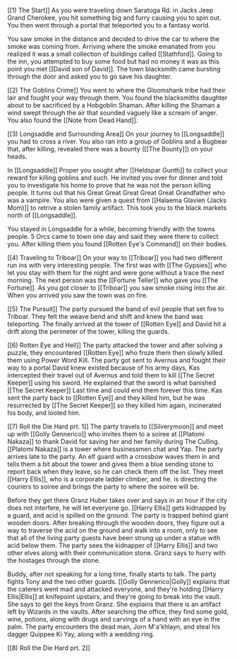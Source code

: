 [[1) The Start]]
As you were traveling down Saratoga Rd. in Jacks Jeep Grand Cherokee, you hit something big and furry causing you to spin out. You then went through a portal that teleported you to a fantasy world.

You saw smoke in the distance and decided to drive the car to where the smoke was coming from. Arriving where the smoke emanated from you realized it was a small collection of buildings called [[Stathford]]. Going to the inn, you attempted to buy some food but had no money it was as this point you met [[David son of David]]. The town blacksmith came bursting through the door and asked you to go save his daughter.

[[2) The Goblins Crime]]
You went to where the Gloomshank tribe had their lair and fought your way through them. You found the blacksmiths daughter about to be sacrificed by a Hobgoblin Shaman. After killing the Shaman a wind swept through the air that sounded vaguely like a scream of anger. You also found the [[Note from Dead Hand]].

[[3) Longsaddle and Surrounding Area]]
On your journey to [[Longsaddle]] you had to cross a river. You also ran into a group of Goblins and a Bugbear that, after killing, revealed there was a bounty ([[The Bounty]]) on your heads.

In [[Longsaddle]] Proper you sought after [[Heldspar Gunth]] to collect your reward for killing goblins and such. He invited you over for dinner and told you to investigate his home to prove that he was not the person killing people. It turns out that his Great Great Great Great Great Grandfather who was a vampire. You also were given a quest from [[Halaema Glavien (Jacks Mom)]] to retrive a stolen family artifact. This took you to the black markets north of [[Longsaddle]].

You stayed in Longsaddle for a while, becoming friendly with the towns people. 5 Orcs came to town one day and said they were there to collect you. After killing them you found [[Rotten Eye's Command]] on their bodies.

[[4) Traveling to Triboar]]
On your way to [[Triboar]] you had two different run ins with very interesting people. The first was with [[The Gypsies]] who let you stay with them for the night and were gone without a trace the next morning. The next person was the [[Fortune Teller]] who gave you [[The Fortune]]. As you got closer to [[Triboar]] you saw smoke rising into the air. When you arrived you saw the town was on fire.

[[5) The Pursuit]]
The party pursued the band of evil people that set fire to Triboar. They felt the weave bend and shift and knew the band was teleporting. The finally arrived at the tower of [[Rotten Eye]] and David hit a drift along the perimeter of the tower, killing the guards.

[[6) Rotten Eye and Hell]]
The party attacked the tower and after solving a puzzle, they encountered [[Rotten Eye]] who froze them then slowly killed them using Power Word Kill. The party got sent to Avernus and fought their way to a portal David knew existed because of his army days, Kas intercepted their travel out of Avernus and told them to kill [[The Secret Keeper]] using his sword. He explained that the sword is what banished [[The Secret Keeper]] Last time and could end them forever this time. Kas sent the party back to [[Rotten Eye]] and they killed him, but he was resurrected by [[The Secret Keeper]] so they killed him again, incinerated his body, and looted him.

[[7) Roll the Die Hard prt. 1]]
The party travels to [[Silverymoon]] and meet up with [[Golly Gennerico]] who invites them to a soiree at [[Platomi Nakaza]] to thank David for saving her and her family during The Culling. [[Platomi Nakaza]] is a tower where businessmen chat and Yap. The party arrives late to the party. An elf guard with a crossbow waves them in and tells them a bit about the tower and gives them a blue sending stone to report back when they leave, so he can check them off the list. They meet [[Harry Ellis]], who is a corporate ladder climber, and he. is directing the couriers to soiree and brings the party to where the soiree will be. 

Before they get there Granz Huber takes over and says in an hour if the city does not interfere, he will let everyone go. [[Harry Ellis]] gets kidnapped by a guard, and acid is spilled on the ground. The party is trapped behind giant wooden doors. After breaking through the wooden doors, they figure out a way to traverse the acid on the ground and walk into a room, only to see that all of the living party guests have been strung up under a statue with acid below them. The party sees the kidnapper of [[Harry Ellis]] and two other elves along with their communication stone. Granz says to hurry with the hostages through the stone.

Buddy, after not speaking for a long time, finally starts to talk. The party fights Tony and the two other guards. [[Golly Gennerico|Golly]] explains that the caterers went mad and attacked everyone, and they're holding [[Harry Ellis|Ellis]] at knifepoint upstairs, and they're going to break into the vault. She says to get the keys from Granz. She explains that there is an artifact left by Wizards in the vaults. After searching the office, they find some gold, wine, potions, along with drugs and carvings of a hand with an eye in the palm. The party encounters the dead man, Jorn M'a'khlayn, and steal his dagger Quippee Ki Yay, along with a wedding ring.

[[8) Roll the Die Hard prt. 2]]